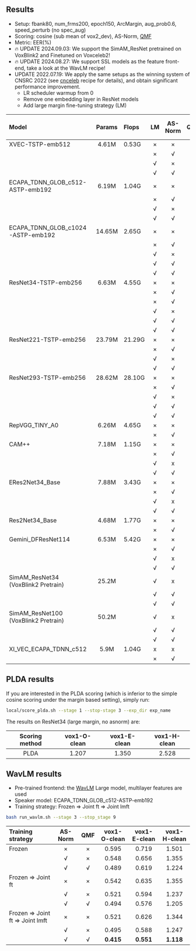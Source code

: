 ## Results

* Setup: fbank80, num_frms200, epoch150, ArcMargin, aug_prob0.6, speed_perturb (no spec_aug)
* Scoring: cosine (sub mean of vox2_dev), AS-Norm, [QMF](https://arxiv.org/pdf/2010.11255)
* Metric: EER(%)
* 🔥 UPDATE 2024.09.03: We support the SimAM_ResNet pretrained on VoxBlink2 and Finetuned on Voxceleb2!
* 🔥 UPDATE 2024.08.27: We support SSL models as the feature front-end, take a look at the WavLM recipe!
* UPDATE 2022.07.19: We apply the same setups as the winning system of CNSRC 2022 (see [cnceleb](https://github.com/wenet-e2e/wespeaker/tree/master/examples/cnceleb/v2) recipe for details), and obtain significant performance improvement.
    * LR scheduler warmup from 0
    * Remove one embedding layer in ResNet models
    * Add large margin fine-tuning strategy (LM)

| Model | Params | Flops | LM | AS-Norm | QMF | vox1-O-clean | vox1-E-clean | vox1-H-clean |
|:------|:------:|:------|:--:|:-------:|:---:|:------------:|:------------:|:------------:|
| XVEC-TSTP-emb512 | 4.61M | 0.53G | × | × | × | 1.989 | 1.950 | 3.412 |
|                  |       |       | × | √ | × | 1.834 | 1.846 | 3.124 |
|                  |       |       | √ | × | × | 1.749 | 1.721 | 2.944 |
|                  |       |       | √ | √ | × | 1.590 | 1.641 | 2.726 |
| ECAPA_TDNN_GLOB_c512-ASTP-emb192  | 6.19M | 1.04G | × | × | × | 1.069 | 1.209 | 2.310 |
|                                   |       |       | × | √ | × | 0.957 | 1.128 | 2.105 |
|                                   |       |       | √ | × | × | 0.878 | 1.072 | 2.007 |
|                                   |       |       | √ | √ | × | 0.782 | 1.005 | 1.824 |
| ECAPA_TDNN_GLOB_c1024-ASTP-emb192 | 14.65M | 2.65G | × | × | × | 0.856 | 1.072 | 2.059 |
|                                   |        |       | × | √ | × | 0.808 | 0.990 | 1.874 |
|                                   |        |       | √ | × | × | 0.798 | 0.993 | 1.883 |
|                                   |        |       | √ | √ | × | 0.728 | 0.929 | 1.721 |
|                                   |        |       | √ | √ | √ | 0.707 | 0.894 | 1.615 |
| ResNet34-TSTP-emb256 | 6.63M | 4.55G | × | × | × | 0.867 | 1.049 | 1.959 |
|                      |       |       | × | √ | × | 0.787 | 0.964 | 1.726 |
|                      |       |       | × | √ | √ | 0.718 | 0.911 | 1.606 |
|                      |       |       | √ | × | × | 0.797 | 0.937 | 1.695 |
|                      |       |       | √ | √ | × | 0.723 | 0.867 | 1.532 |
|                      |       |       | √ | √ | √ | 0.659 | 0.821 | 1.437 |
| ResNet221-TSTP-emb256 | 23.79M | 21.29G | × | × | × | 0.569 | 0.774 | 1.464 |
|                       |        |        | × | √ | × | 0.479 | 0.707 | 1.290 |
|                       |        |        | √ | × | × | 0.580 | 0.729 | 1.351 |
|                       |        |        | √ | √ | × | 0.505 | 0.676 | 1.213 |
| ResNet293-TSTP-emb256 | 28.62M | 28.10G | × | × | × | 0.595 | 0.756 | 1.433 |
|                       |        |        | × | √ | × | 0.537 | 0.701 | 1.276 |
|                       |        |        | √ | × | × | 0.532 | 0.707 | 1.311 |
|                       |        |        | √ | √ | × | 0.447 | 0.657 | 1.183 |
|                       |        |        | √ | √ | √ | **0.425** | **0.641** | **1.146** |
| RepVGG_TINY_A0       | 6.26M | 4.65G | × | × | × | 0.909 | 1.034 | 1.943 |
|                      |       |       | × | √ | × | 0.824 | 0.953 | 1.709 |
| CAM++                | 7.18M | 1.15G | × | × | × | 0.803 | 0.932 | 1.860 |
|                      |       |       | × | √ | × | 0.718 | 0.879 | 1.735 |
|                      |       |       | √ | x | × | 0.707 | 0.845 | 1.664 |
|                      |       |       | √ | √ | × | 0.659 | 0.803 | 1.569 |
| ERes2Net34_Base      | 7.88M | 3.43G | × | × | × | 0.914 | 1.065 | 1.986 |
|                      |       |       | × | √ | × | 0.803 | 0.976 | 1.787 |
|                      |       |       | √ | x | × | 0.824 | 0.968 | 1.776 |
|                      |       |       | √ | √ | × | 0.744 | 0.896 | 1.603 |
| Res2Net34_Base       | 4.68M | 1.77G | × | × | × | 1.351 | 1.347 | 2.478 |
|                      |       |       | × | √ | × | 1.234 | 1.232 | 2.162 |
| Gemini_DFResNet114   | 6.53M | 5.42G | × | × | × | 0.787 | 0.963 | 1.760 |
|                      |       |       | × | √ | × | 0.707 | 0.889 | 1.546 |
|                      |       |       | √ | x | × | 0.771 | 0.906 | 1.599 |
|                      |       |       | √ | √ | × | 0.638 | 0.839 | 1.427 |
| SimAM_ResNet34 (VoxBlink2 Pretrain)        | 25.2M |       | √ | x | × | 0.415 | 0.615 | 1.121 |
|                      |       |       | √ | √ | × | 0.372 | 0.581 | 1.049 |
|                      |       |       | √ | √ | √ | 0.372 | 0.559 | 0.997 |
| SimAM_ResNet100 (VoxBlink2 Pretrain)       | 50.2M |       | √ | x | × | 0.229 | 0.458 | 0.868 |
|                      |       |       | √ | √ | × | 0.207 | 0.424 | 0.804 |
|                      |       |       | √ | √ | √ | 0.202 | 0.421 | 0.795 |
| XI_VEC_ECAPA_TDNN_c512       | 5.9M | 1.04G      | x | x | × | 0.995 | 1.130 | 2.169 |
|                  |       |       | × | √ | × | 0.883 | 1.056 | 1.976 |


## PLDA results
If you are interested in the PLDA scoring (which is inferior to the simple cosine scoring under the margin based setting), simply run:

```bash
local/score_plda.sh --stage 1 --stop-stage 3 --exp_dir exp_name
```

The results on ResNet34 (large margin, no asnorm) are:

| Scoring method | vox1-O-clean | vox1-E-clean | vox1-H-clean |
|:--------------:|:------------:|:------------:|:------------:|
|      PLDA      |    1.207     |    1.350     |    2.528     |


## WavLM results

* Pre-trained frontend: the [WavLM](https://arxiv.org/abs/2110.13900) Large model, multilayer features are used
* Speaker model: ECAPA_TDNN_GLOB_c512-ASTP-emb192
* Training strategy: Frozen => Joint ft => Joint lmft

```bash
bash run_wavlm.sh --stage 3 --stop_stage 9
```

| Training strategy | AS-Norm | QMF | vox1-O-clean | vox1-E-clean | vox1-H-clean |
|:------------------|:-------:|:---:|:------------:|:------------:|:------------:|
| Frozen            | × | × | 0.595 | 0.719 | 1.501 |
|                   | √ | × | 0.548 | 0.656 | 1.355 |
|                   | √ | √ | 0.489 | 0.619 | 1.224 |
| Frozen => Joint ft | × | × | 0.542 | 0.635 | 1.355 |
|                    | √ | × | 0.521 | 0.594 | 1.237 |
|                    | √ | √ | 0.494 | 0.576 | 1.205 |
| Frozen => Joint ft => Joint lmft | × | × | 0.521 | 0.626 | 1.344 |
|                                  | √ | × | 0.495 | 0.588 | 1.247 |
|                                  | √ | √ | **0.415** | **0.551** | **1.118** |
